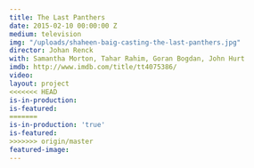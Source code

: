 ```yaml
---
title: The Last Panthers
date: 2015-02-10 00:00:00 Z
medium: television
img: "/uploads/shaheen-baig-casting-the-last-panthers.jpg"
director: Johan Renck
with: Samantha Morton, Tahar Rahim, Goran Bogdan, John Hurt
imdb: http://www.imdb.com/title/tt4075386/
video: 
layout: project
<<<<<<< HEAD
is-in-production:
is-featured:
=======
is-in-production: 'true'
is-featured: 
>>>>>>> origin/master
featured-image: 
---
```


